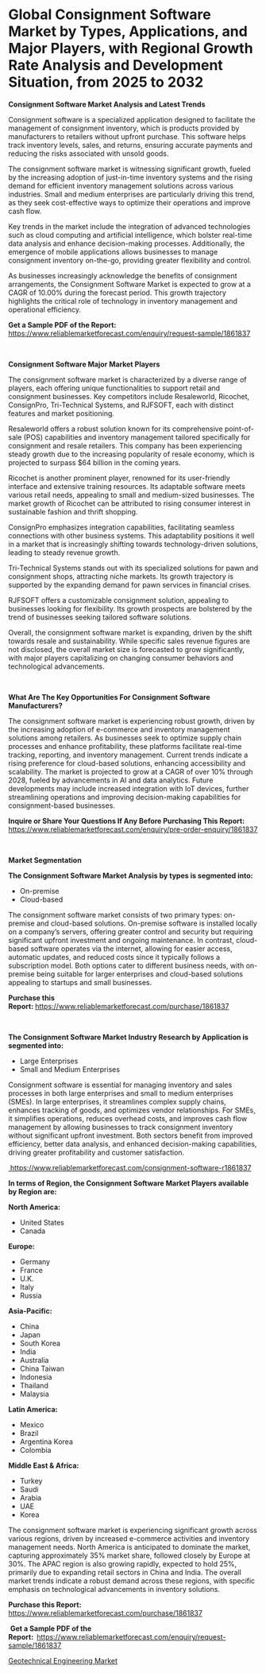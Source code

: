 <p><h1>Global Consignment Software Market by Types, Applications, and Major Players, with Regional Growth Rate Analysis and Development Situation, from 2025 to 2032</h1></p><p><strong>Consignment Software Market Analysis and Latest Trends</strong></p>
<p><p>Consignment software is a specialized application designed to facilitate the management of consignment inventory, which is products provided by manufacturers to retailers without upfront purchase. This software helps track inventory levels, sales, and returns, ensuring accurate payments and reducing the risks associated with unsold goods. </p><p>The consignment software market is witnessing significant growth, fueled by the increasing adoption of just-in-time inventory systems and the rising demand for efficient inventory management solutions across various industries. Small and medium enterprises are particularly driving this trend, as they seek cost-effective ways to optimize their operations and improve cash flow. </p><p>Key trends in the market include the integration of advanced technologies such as cloud computing and artificial intelligence, which bolster real-time data analysis and enhance decision-making processes. Additionally, the emergence of mobile applications allows businesses to manage consignment inventory on-the-go, providing greater flexibility and control. </p><p>As businesses increasingly acknowledge the benefits of consignment arrangements, the Consignment Software Market is expected to grow at a CAGR of 10.00% during the forecast period. This growth trajectory highlights the critical role of technology in inventory management and operational efficiency.</p></p>
<p><strong>Get a Sample PDF of the Report:&nbsp;</strong> <a href="https://www.reliablemarketforecast.com/enquiry/request-sample/1861837?utm_campaign=3050&utm_medium=2&utm_source=Github&utm_content=ia&utm_term=09032025&utm_id=consignment-software">https://www.reliablemarketforecast.com/enquiry/request-sample/1861837</a></p>
<p>&nbsp;</p>
<p><strong>Consignment Software Major Market Players</strong></p>
<p><p>The consignment software market is characterized by a diverse range of players, each offering unique functionalities to support retail and consignment businesses. Key competitors include Resaleworld, Ricochet, ConsignPro, Tri-Technical Systems, and RJFSOFT, each with distinct features and market positioning.</p><p>Resaleworld offers a robust solution known for its comprehensive point-of-sale (POS) capabilities and inventory management tailored specifically for consignment and resale retailers. This company has been experiencing steady growth due to the increasing popularity of resale economy, which is projected to surpass $64 billion in the coming years.</p><p>Ricochet is another prominent player, renowned for its user-friendly interface and extensive training resources. Its adaptable software meets various retail needs, appealing to small and medium-sized businesses. The market growth of Ricochet can be attributed to rising consumer interest in sustainable fashion and thrift shopping.</p><p>ConsignPro emphasizes integration capabilities, facilitating seamless connections with other business systems. This adaptability positions it well in a market that is increasingly shifting towards technology-driven solutions, leading to steady revenue growth.</p><p>Tri-Technical Systems stands out with its specialized solutions for pawn and consignment shops, attracting niche markets. Its growth trajectory is supported by the expanding demand for pawn services in financial crises.</p><p>RJFSOFT offers a customizable consignment solution, appealing to businesses looking for flexibility. Its growth prospects are bolstered by the trend of businesses seeking tailored software solutions.</p><p>Overall, the consignment software market is expanding, driven by the shift towards resale and sustainability. While specific sales revenue figures are not disclosed, the overall market size is forecasted to grow significantly, with major players capitalizing on changing consumer behaviors and technological advancements.</p></p>
<p>&nbsp;</p>
<p><strong>What Are The Key Opportunities For Consignment Software Manufacturers?</strong></p>
<p><p>The consignment software market is experiencing robust growth, driven by the increasing adoption of e-commerce and inventory management solutions among retailers. As businesses seek to optimize supply chain processes and enhance profitability, these platforms facilitate real-time tracking, reporting, and inventory management. Current trends indicate a rising preference for cloud-based solutions, enhancing accessibility and scalability. The market is projected to grow at a CAGR of over 10% through 2028, fueled by advancements in AI and data analytics. Future developments may include increased integration with IoT devices, further streamlining operations and improving decision-making capabilities for consignment-based businesses.</p></p>
<p><strong>Inquire or Share Your Questions If Any Before Purchasing This Report:</strong> <a href="https://www.reliablemarketforecast.com/enquiry/pre-order-enquiry/1861837?utm_campaign=3050&utm_medium=2&utm_source=Github&utm_content=ia&utm_term=09032025&utm_id=consignment-software">https://www.reliablemarketforecast.com/enquiry/pre-order-enquiry/1861837</a></p>
<p>&nbsp;</p>
<p><strong>Market Segmentation</strong></p>
<p><strong>The Consignment Software Market Analysis by types is segmented into:</strong></p>
<p><ul><li>On-premise</li><li>Cloud-based</li></ul></p>
<p><p>The consignment software market consists of two primary types: on-premise and cloud-based solutions. On-premise software is installed locally on a company’s servers, offering greater control and security but requiring significant upfront investment and ongoing maintenance. In contrast, cloud-based software operates via the internet, allowing for easier access, automatic updates, and reduced costs since it typically follows a subscription model. Both options cater to different business needs, with on-premise being suitable for larger enterprises and cloud-based solutions appealing to startups and small businesses.</p></p>
<p><strong>Purchase this Report:&nbsp;</strong><a href="https://www.reliablemarketforecast.com/purchase/1861837?utm_campaign=3050&utm_medium=2&utm_source=Github&utm_content=ia&utm_term=09032025&utm_id=consignment-software">https://www.reliablemarketforecast.com/purchase/1861837</a></p>
<p>&nbsp;</p>
<p><strong>The Consignment Software Market Industry Research by Application is segmented into:</strong></p>
<p><ul><li>Large Enterprises</li><li>Small and Medium Enterprises</li></ul></p>
<p><p>Consignment software is essential for managing inventory and sales processes in both large enterprises and small to medium enterprises (SMEs). In large enterprises, it streamlines complex supply chains, enhances tracking of goods, and optimizes vendor relationships. For SMEs, it simplifies operations, reduces overhead costs, and improves cash flow management by allowing businesses to track consignment inventory without significant upfront investment. Both sectors benefit from improved efficiency, better data analysis, and enhanced decision-making capabilities, driving greater profitability and customer satisfaction.</p></p>
<p><a href="https://www.reliablemarketforecast.com/consignment-software-r1861837?utm_campaign=3050&utm_medium=2&utm_source=Github&utm_content=ia&utm_term=09032025&utm_id=consignment-software">&nbsp;https://www.reliablemarketforecast.com/consignment-software-r1861837</a></p>
<p><strong>In terms of Region, the Consignment Software Market Players available by Region are:</strong></p>
<p>
    <p> <strong> North America: </strong>
        <ul>
            <li>United States</li>
            <li>Canada</li>
        </ul>
        </p> 
    <p> <strong> Europe: </strong>
        <ul>
            <li>Germany</li>
            <li>France</li>
            <li>U.K.</li>
            <li>Italy</li>
            <li>Russia</li>
        </ul>
        </p> 
    <p> <strong> Asia-Pacific: </strong>
        <ul>
            <li>China</li>
            <li>Japan</li>
            <li>South Korea</li>
            <li>India</li>
            <li>Australia</li>
            <li>China Taiwan</li>
            <li>Indonesia</li>
            <li>Thailand</li>
            <li>Malaysia</li>
        </ul>
        </p> 
    <p> <strong> Latin America: </strong>
        <ul>
            <li>Mexico</li>
            <li>Brazil</li>
            <li>Argentina Korea</li>
            <li>Colombia</li>
        </ul>
        </p> 
    <p> <strong> Middle East & Africa: </strong>
        <ul>
            <li>Turkey</li>
            <li>Saudi</li>
            <li>Arabia</li>
            <li>UAE</li>
            <li>Korea</li>
        </ul>
    </p>
    </p>
<p><p>The consignment software market is experiencing significant growth across various regions, driven by increased e-commerce activities and inventory management needs. North America is anticipated to dominate the market, capturing approximately 35% market share, followed closely by Europe at 30%. The APAC region is also growing rapidly, expected to hold 25%, primarily due to expanding retail sectors in China and India. The overall market trends indicate a robust demand across these regions, with specific emphasis on technological advancements in inventory solutions.</p></p>
<p><strong>Purchase this Report: </strong><a href="https://www.reliablemarketforecast.com/purchase/1861837?utm_campaign=3050&utm_medium=2&utm_source=Github&utm_content=ia&utm_term=09032025&utm_id=consignment-software">https://www.reliablemarketforecast.com/purchase/1861837</a></p>
<p>&nbsp;<strong>Get a Sample PDF of the Report:&nbsp;&nbsp;</strong><a href="https://www.reliablemarketforecast.com/enquiry/request-sample/1861837?utm_campaign=3050&utm_medium=2&utm_source=Github&utm_content=ia&utm_term=09032025&utm_id=consignment-software">https://www.reliablemarketforecast.com/enquiry/request-sample/1861837</a></p>
<p><strong></strong></p>
<p><p><a href="https://github.com/guleealhani/Market-Research-Report-List-1/blob/main/geotechnical-engineering-market.md?utm_campaign=3050&utm_medium=2&utm_source=Github&utm_content=ia&utm_term=09032025&utm_id=consignment-software">Geotechnical Engineering Market</a></p></p>